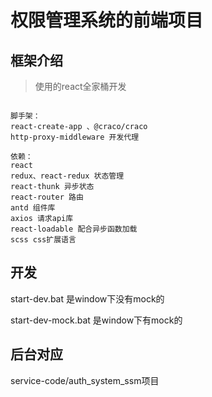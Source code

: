 # 权限管理系统的前端项目

## 框架介绍
> 使用的react全家桶开发
```text

脚手架：
react-create-app 、@craco/craco 
http-proxy-middleware 开发代理

依赖：
react
redux、react-redux 状态管理
react-thunk 异步状态
react-router 路由
antd 组件库
axios 请求api库
react-loadable 配合异步函数加载
scss css扩展语言

```

## 开发

start-dev.bat 是window下没有mock的

start-dev-mock.bat 是window下有mock的



## 后台对应

service-code/auth_system_ssm项目
